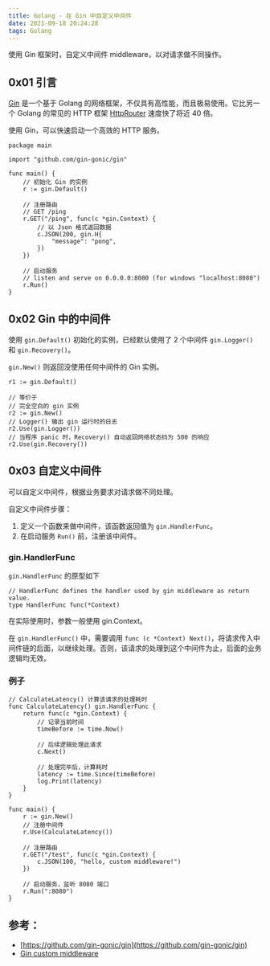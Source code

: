 ```yaml
---
title: Golang - 在 Gin 中自定义中间件
date: 2021-09-18 20:24:28
tags: Golang
---
```


使用 Gin 框架时，自定义中间件 middleware，以对请求做不同操作。

<!-- more -->

## 0x01 引言

[Gin](https://github.com/gin-gonic/gin) 是一个基于 Golang 的网络框架，不仅具有高性能，而且极易使用。它比另一个 Golang 的常见的 HTTP 框架 [HttpRouter](https://github.com/julienschmidt/httprouter) 速度快了将近 40 倍。

使用 Gin，可以快速启动一个高效的 HTTP 服务。

```golang
package main

import "github.com/gin-gonic/gin"

func main() {
    // 初始化 Gin 的实例
    r := gin.Default()

    // 注册路由
    // GET /ping
    r.GET("/ping", func(c *gin.Context) {
        // 以 Json 格式返回数据
        c.JSON(200, gin.H{
            "message": "pong",
        })
    })

    // 启动服务
    // listen and serve on 0.0.0.0:8080 (for windows "localhost:8080")
    r.Run()
}
```

## 0x02 Gin 中的中间件

使用 `gin.Default()` 初始化的实例，已经默认使用了 2 个中间件 `gin.Logger()` 和 `gin.Recovery()`。

`gin.New()` 则返回没使用任何中间件的 Gin 实例。

```golang
r1 := gin.Default()

// 等价于
// 完全空白的 gin 实例
r2 := gin.New()
// Logger() 输出 gin 运行时的日志
r2.Use(gin.Logger())
// 当程序 panic 时，Recovery() 自动返回网络状态码为 500 的响应
r2.Use(gin.Recovery())
```

## 0x03 自定义中间件

可以自定义中间件，根据业务要求对请求做不同处理。

自定义中间件步骤：

1. 定义一个函数来做中间件，该函数返回值为 `gin.HandlerFunc`。
2. 在启动服务 `Run()` 前，注册该中间件。

### gin.HandlerFunc

`gin.HandlerFunc` 的原型如下

```golang
// HandlerFunc defines the handler used by gin middleware as return value.
type HandlerFunc func(*Context)
```

在实际使用时，参数一般使用 gin.Context。

在 `gin.HandlerFunc()` 中，需要调用 `func (c *Context) Next()`，将请求传入中间件链的后面，以继续处理。否则，该请求的处理到这个中间件为止，后面的业务逻辑均无效。

### 例子

```golang
// CalculateLatency() 计算该请求的处理耗时
func CalculateLatency() gin.HandlerFunc {
    return func(c *gin.Context) {
        // 记录当前时间
        timeBefore := time.Now()

        // 后续逻辑处理此请求
        c.Next()

        // 处理完毕后，计算耗时
        latency := time.Since(timeBefore)
        log.Print(latency)
    }
}

func main() {
	r := gin.New()
    // 注册中间件
	r.Use(CalculateLatency())

    // 注册路由
	r.GET("/test", func(c *gin.Context) {
		c.JSON(100, "hello, custom middleware!")
	})

    // 启动服务，监听 8080 端口
	r.Run(":8080")
}
```

## 参考：
- [https://github.com/gin-gonic/gin](https://github.com/gin-gonic/gin)
- [Gin custom middleware](https://github.com/gin-gonic/gin#custom-middleware)
